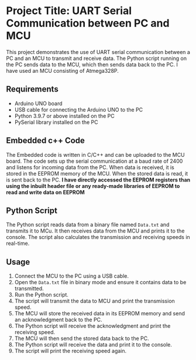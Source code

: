 # Project Title: UART Serial Communication between PC and MCU

This project demonstrates the use of UART serial communication between a PC and an MCU to transmit and receive data. The Python script running on the PC sends data to the MCU, which then sends data back to the PC. I have used an MCU consisting of Atmega328P.

## Requirements

- Arduino UNO board
- USB cable for connecting the Arduino UNO to the PC
- Python 3.9.7 or above installed on the PC
- PySerial library installed on the PC

## Embedded c++ Code

The Embedded code is written in C/C++ and can be uploaded to the MCU board. The code sets up the serial communication at a baud rate of 2400 and listens for incoming data from the PC. When data is received, it is stored in the EEPROM memory of the MCU. When the stored data is read, it is sent back to the PC. **I have directly accessed the EEPROM registers than using the inbuilt header file or any ready-made libraries of EEPROM to read and write data on EEPROM**

## Python Script

The Python script reads data from a binary file named `Data.txt` and transmits it to MCu. It then receives data from the MCU and prints it to the console. The script also calculates the transmission and receiving speeds in real-time.

## Usage

1. Connect the MCU to the PC using a USB cable.
2. Open the `Data.txt` file in binary mode and ensure it contains data to be transmitted.
3. Run the Python script.
4. The script will transmit the data to MCU and print the transmission speed.
5. The MCU will store the received data in its EEPROM memory and send an acknowledgment back to the PC.
6. The Python script will receive the acknowledgment and print the receiving speed.
7. The MCU will then send the stored data back to the PC.
8. The Python script will receive the data and print it to the console.
9. The script will print the receiving speed again.




